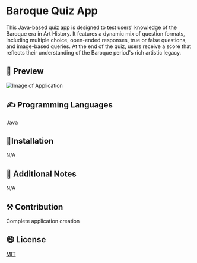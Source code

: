 # Baroque Quiz App
This Java-based quiz app is designed to test users' knowledge of the Baroque era in Art History. It features a dynamic mix of question formats, including multiple choice, open-ended responses, true or false questions, and image-based queries. At the end of the quiz, users receive a score that reflects their understanding of the Baroque period's rich artistic legacy.

## 👀 Preview


![Image of Application](https://i.imgur.com/2m7spzE.png)


## ✍️ Programming Languages
Java

## 🔧Installation

N/A

## 🧱 Additional Notes

N/A

## ⚒️ Contribution

Complete application creation

## 😄 License
[MIT](https://choosealicense.com/licenses/mit/)
